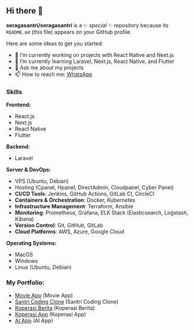 ## Hi there 👋

**seragasantri/seragasantri** is a ✨ _special_ ✨ repository because its `README.md` (this file) appears on your GitHub profile.

Here are some ideas to get you started:

- 🔭 I’m currently working on projects with React Native and Next.js
- 🌱 I’m currently learning Laravel, Next.js, React Native, and Flutter
- 💬 Ask me about my projects
- 📫 How to reach me: [WhatsApp](https://wa.me/62895615505598)

### Skills

**Frontend:**
- React.js
- Next.js
- React Native
- Flutter

**Backend:**
- Laravel

**Server & DevOps:**
- VPS (Ubuntu, Debian)
- Hosting (Cpanel, Hpanel, DirectAdmin, Cloudpanel, Cyber Panel)
- **CI/CD Tools**: Jenkins, GitHub Actions, GitLab CI, CircleCI
- **Containers & Orchestration**: Docker, Kubernetes
- **Infrastructure Management**: Terraform, Ansible
- **Monitoring**: Prometheus, Grafana, ELK Stack (Elasticsearch, Logstash, Kibana)
- **Version Control**: Git, GitHub, GitLab
- **Cloud Platforms**: AWS, Azure, Google Cloud

**Operating Systems:**
- MacOS
- Windows
- Linux (Ubuntu, Debian)

### My Portfolio:
- [Movie App](https://movieapp-react-seraga.vercel.app/) (Movie App)
- [Santri Coding Clone](https://coding-web-ten.vercel.app/) (Santri Coding Clone)
- [Koperasi Berita](https://koperasi.radenfatah.ac.id/) (Koperasi Berita)
- [Koperasi App](https://koperasiapp.radenfatah.ac.id/) (Koperasi App)
- [AI App](https://ai-nextjs-beta.vercel.app/) (AI App)
